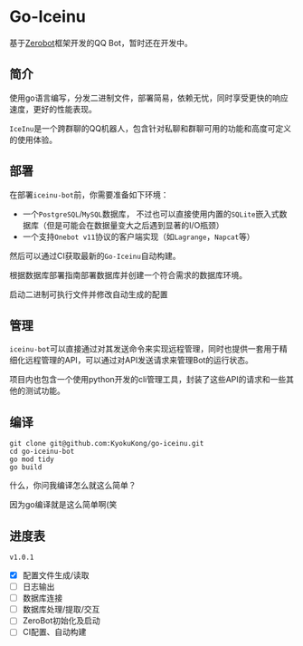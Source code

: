 # Go-Iceinu
基于[Zerobot](https://github.com/wdvxdr1123/ZeroBot)框架开发的QQ Bot，暂时还在开发中。

## 简介

使用go语言编写，分发二进制文件，部署简易，依赖无忧，同时享受更快的响应速度，更好的性能表现。

`IceInu`是一个跨群聊的QQ机器人，包含针对私聊和群聊可用的功能和高度可定义的使用体验。

## 部署

在部署`iceinu-bot`前，你需要准备如下环境：
- 一个`PostgreSQL`/`MySQL`数据库， 不过也可以直接使用内置的`SQLite`嵌入式数据库（但是可能会在数据量变大之后遇到显著的I/O瓶颈）
- 一个支持`Onebot v11`协议的客户端实现（如`Lagrange`，`Napcat`等）

然后可以通过CI获取最新的`Go-Iceinu`自动构建。

根据数据库部署指南部署数据库并创建一个符合需求的数据库环境。

启动二进制可执行文件并修改自动生成的配置

## 管理

`iceinu-bot`可以直接通过对其发送命令来实现远程管理，同时也提供一套用于精细化远程管理的API，可以通过对API发送请求来管理Bot的运行状态。

项目内也包含一个使用python开发的cli管理工具，封装了这些API的请求和一些其他的测试功能。

## 编译

```shell
git clone git@github.com:KyokuKong/go-iceinu.git
cd go-iceinu-bot
go mod tidy
go build
```

什么，你问我编译怎么就这么简单？

因为go编译就是这么简单啊(笑

## 进度表

`v1.0.1`
- [x] 配置文件生成/读取
- [ ] 日志输出
- [ ] 数据库连接
- [ ] 数据库处理/提取/交互
- [ ] ZeroBot初始化及启动
- [ ] CI配置、自动构建